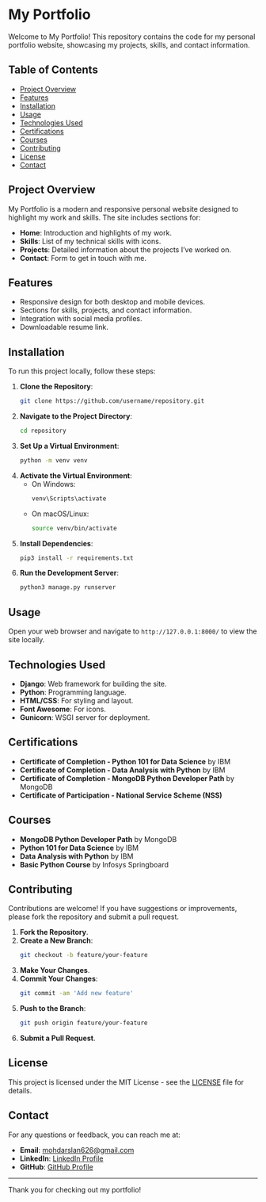 # My Portfolio

Welcome to My Portfolio! This repository contains the code for my personal portfolio website, showcasing my projects, skills, and contact information.

## Table of Contents

- [Project Overview](#project-overview)
- [Features](#features)
- [Installation](#installation)
- [Usage](#usage)
- [Technologies Used](#technologies-used)
- [Certifications](#certifications)
- [Courses](#courses)
- [Contributing](#contributing)
- [License](#license)
- [Contact](#contact)

## Project Overview

My Portfolio is a modern and responsive personal website designed to highlight my work and skills. The site includes sections for:

- **Home**: Introduction and highlights of my work.
- **Skills**: List of my technical skills with icons.
- **Projects**: Detailed information about the projects I’ve worked on.
- **Contact**: Form to get in touch with me.

## Features

- Responsive design for both desktop and mobile devices.
- Sections for skills, projects, and contact information.
- Integration with social media profiles.
- Downloadable resume link.

## Installation

To run this project locally, follow these steps:

1. **Clone the Repository**:
    ```bash
    git clone https://github.com/username/repository.git
    ```
2. **Navigate to the Project Directory**:
    ```bash
    cd repository
    ```
3. **Set Up a Virtual Environment**:
    ```bash
    python -m venv venv
    ```
4. **Activate the Virtual Environment**:
    - On Windows:
        ```bash
        venv\Scripts\activate
        ```
    - On macOS/Linux:
        ```bash
        source venv/bin/activate
        ```
5. **Install Dependencies**:
    ```bash
    pip3 install -r requirements.txt
    ```
6. **Run the Development Server**:
    ```bash
    python3 manage.py runserver
    ```

## Usage

Open your web browser and navigate to `http://127.0.0.1:8000/` to view the site locally.

## Technologies Used

- **Django**: Web framework for building the site.
- **Python**: Programming language.
- **HTML/CSS**: For styling and layout.
- **Font Awesome**: For icons.
- **Gunicorn**: WSGI server for deployment.

## Certifications

- **Certificate of Completion - Python 101 for Data Science** by IBM
- **Certificate of Completion - Data Analysis with Python** by IBM
- **Certificate of Completion - MongoDB Python Developer Path** by MongoDB
- **Certificate of Participation - National Service Scheme (NSS)**

## Courses

- **MongoDB Python Developer Path** by MongoDB
- **Python 101 for Data Science** by IBM
- **Data Analysis with Python** by IBM
- **Basic Python Course** by Infosys Springboard

## Contributing

Contributions are welcome! If you have suggestions or improvements, please fork the repository and submit a pull request.

1. **Fork the Repository**.
2. **Create a New Branch**:
    ```bash
    git checkout -b feature/your-feature
    ```
3. **Make Your Changes**.
4. **Commit Your Changes**:
    ```bash
    git commit -am 'Add new feature'
    ```
5. **Push to the Branch**:
    ```bash
    git push origin feature/your-feature
    ```
6. **Submit a Pull Request**.

## License

This project is licensed under the MIT License - see the [LICENSE](LICENSE) file for details.

## Contact

For any questions or feedback, you can reach me at:

- **Email**: mohdarslan626@gmail.com
- **LinkedIn**: [LinkedIn Profile](https://www.linkedin.com/in/mohdarslan626)
- **GitHub**: [GitHub Profile](https://github.com/QUANTUM00007)

---

Thank you for checking out my portfolio!

